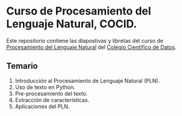 # Curso de Procesamiento del Lenguaje Natural, COCID.

Este repositorio contiene las diapostivas y libretas del curso de [Procesamiento del Lenguaje Natural](https://www.cocid.mx/wp-content/uploads/2023/03/Procesamiento-de-Lenguaje-Natural.pdf) del [Colegio Cientifico de Datos](https://www.cocid.mx). 

## Temario
1) Introducción al Procesamiento de Lenguaje Natural (PLN).
2) Uso de texto en Python.
3) Pre-procesamiento del texto.
4) Extracción de características.
5) Aplicaciones del PLN.


